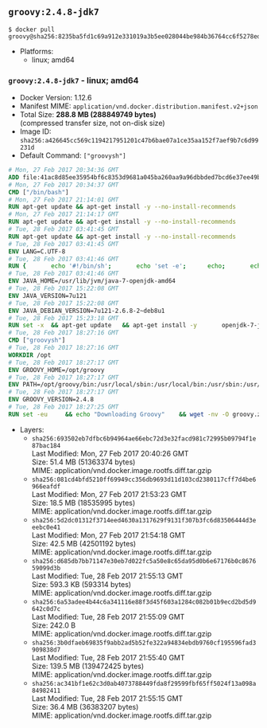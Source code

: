 ## `groovy:2.4.8-jdk7`

```console
$ docker pull groovy@sha256:8235ba5fd1c69a912e331019a3b5ee028044be984b36764cc6f5278ed6dc893d
```

-	Platforms:
	-	linux; amd64

### `groovy:2.4.8-jdk7` - linux; amd64

-	Docker Version: 1.12.6
-	Manifest MIME: `application/vnd.docker.distribution.manifest.v2+json`
-	Total Size: **288.8 MB (288849749 bytes)**  
	(compressed transfer size, not on-disk size)
-	Image ID: `sha256:a426645cc569c1194217951201c47b6bae07a1ce35aa152f7aef9b7c6d99231d`
-	Default Command: `["groovysh"]`

```dockerfile
# Mon, 27 Feb 2017 20:34:36 GMT
ADD file:41ac8d85ee35954bf6c8353d9681a045ba260aa9a96dbbded7bcd6e37ee49bea in / 
# Mon, 27 Feb 2017 20:34:37 GMT
CMD ["/bin/bash"]
# Mon, 27 Feb 2017 21:14:01 GMT
RUN apt-get update && apt-get install -y --no-install-recommends 		ca-certificates 		curl 		wget 	&& rm -rf /var/lib/apt/lists/*
# Mon, 27 Feb 2017 21:14:17 GMT
RUN apt-get update && apt-get install -y --no-install-recommends 		bzr 		git 		mercurial 		openssh-client 		subversion 				procps 	&& rm -rf /var/lib/apt/lists/*
# Tue, 28 Feb 2017 03:41:45 GMT
RUN apt-get update && apt-get install -y --no-install-recommends 		bzip2 		unzip 		xz-utils 	&& rm -rf /var/lib/apt/lists/*
# Tue, 28 Feb 2017 03:41:45 GMT
ENV LANG=C.UTF-8
# Tue, 28 Feb 2017 03:41:46 GMT
RUN { 		echo '#!/bin/sh'; 		echo 'set -e'; 		echo; 		echo 'dirname "$(dirname "$(readlink -f "$(which javac || which java)")")"'; 	} > /usr/local/bin/docker-java-home 	&& chmod +x /usr/local/bin/docker-java-home
# Tue, 28 Feb 2017 03:41:46 GMT
ENV JAVA_HOME=/usr/lib/jvm/java-7-openjdk-amd64
# Tue, 28 Feb 2017 15:22:08 GMT
ENV JAVA_VERSION=7u121
# Tue, 28 Feb 2017 15:22:08 GMT
ENV JAVA_DEBIAN_VERSION=7u121-2.6.8-2~deb8u1
# Tue, 28 Feb 2017 15:23:18 GMT
RUN set -x 	&& apt-get update 	&& apt-get install -y 		openjdk-7-jdk="$JAVA_DEBIAN_VERSION" 	&& rm -rf /var/lib/apt/lists/* 	&& [ "$JAVA_HOME" = "$(docker-java-home)" ]
# Tue, 28 Feb 2017 18:27:16 GMT
CMD ["groovysh"]
# Tue, 28 Feb 2017 18:27:16 GMT
WORKDIR /opt
# Tue, 28 Feb 2017 18:27:17 GMT
ENV GROOVY_HOME=/opt/groovy
# Tue, 28 Feb 2017 18:27:17 GMT
ENV PATH=/opt/groovy/bin:/usr/local/sbin:/usr/local/bin:/usr/sbin:/usr/bin:/sbin:/bin
# Tue, 28 Feb 2017 18:27:17 GMT
ENV GROOVY_VERSION=2.4.8
# Tue, 28 Feb 2017 18:27:25 GMT
RUN set -eu 	&& echo "Downloading Groovy" 	&& wget -nv -O groovy.zip "https://dist.apache.org/repos/dist/release/groovy/${GROOVY_VERSION}/distribution/apache-groovy-binary-${GROOVY_VERSION}.zip" 		&& echo "Checking download signature" 	&& wget -nv -O groovy.zip.asc "https://dist.apache.org/repos/dist/release/groovy/${GROOVY_VERSION}/distribution/apache-groovy-binary-${GROOVY_VERSION}.zip.asc" 	&& export GNUPGHOME="$(mktemp -d)" 	&& echo "Importing keys listed in http://www.apache.org/dist/groovy/KEYS from key server" 	&& gpg --keyserver ha.pool.sks-keyservers.net --recv-keys "0x41321490758AAD6F" "0x825C06C827AF6B66" "0x6A65176A0FB1CD0B" 	&& gpg --batch --verify groovy.zip.asc groovy.zip 	&& rm -r "${GNUPGHOME}" 	&& rm groovy.zip.asc 		&& echo "Installing Groovy" 	&& unzip groovy.zip 	&& rm groovy.zip 	&& mv "groovy-${GROOVY_VERSION}" "${GROOVY_HOME}" 		&& groovy --version
```

-	Layers:
	-	`sha256:693502eb7dfbc6b94964ae66ebc72d3e32facd981c72995b09794f1e87bac184`  
		Last Modified: Mon, 27 Feb 2017 20:40:26 GMT  
		Size: 51.4 MB (51363374 bytes)  
		MIME: application/vnd.docker.image.rootfs.diff.tar.gzip
	-	`sha256:081cd4bfd5210ff69949cc356db9693d11d103cd2380117cff7d4be6966eafdf`  
		Last Modified: Mon, 27 Feb 2017 21:53:23 GMT  
		Size: 18.5 MB (18535995 bytes)  
		MIME: application/vnd.docker.image.rootfs.diff.tar.gzip
	-	`sha256:5d2dc01312f3714eed4630a1317629f9131f307b3fc6d83506444d3eeebc0e41`  
		Last Modified: Mon, 27 Feb 2017 21:54:18 GMT  
		Size: 42.5 MB (42501192 bytes)  
		MIME: application/vnd.docker.image.rootfs.diff.tar.gzip
	-	`sha256:d685db7bb71147e30eb7d022fc5a50e8c65da95d0b6e67176b0c867659099d3b`  
		Last Modified: Tue, 28 Feb 2017 21:55:13 GMT  
		Size: 593.3 KB (593314 bytes)  
		MIME: application/vnd.docker.image.rootfs.diff.tar.gzip
	-	`sha256:6a53adee4b44c6a341116e88f3d45f603a1284c082b01b9ecd2bd5d9642c0d7c`  
		Last Modified: Tue, 28 Feb 2017 21:55:09 GMT  
		Size: 242.0 B  
		MIME: application/vnd.docker.image.rootfs.diff.tar.gzip
	-	`sha256:3b0dfaeb69835f9abb2ad5b52fe322a94834ebdb9760cf195596fad3909838d7`  
		Last Modified: Tue, 28 Feb 2017 21:55:40 GMT  
		Size: 139.5 MB (139472425 bytes)  
		MIME: application/vnd.docker.image.rootfs.diff.tar.gzip
	-	`sha256:ac341bf1e62c3d0ab4073788449fda8f29599fbf65ff5024f13a098a84982411`  
		Last Modified: Tue, 28 Feb 2017 21:55:15 GMT  
		Size: 36.4 MB (36383207 bytes)  
		MIME: application/vnd.docker.image.rootfs.diff.tar.gzip
